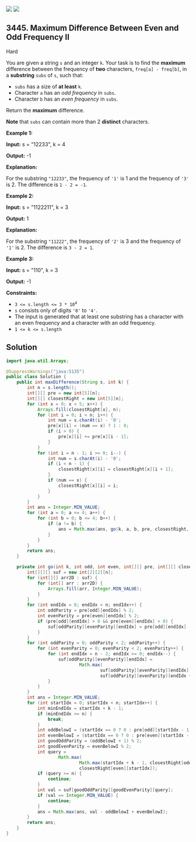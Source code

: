 [![](https://img.shields.io/github/stars/javadev/LeetCode-in-Java?label=Stars&style=flat-square)](https://github.com/javadev/LeetCode-in-Java)
[![](https://img.shields.io/github/forks/javadev/LeetCode-in-Java?label=Fork%20me%20on%20GitHub%20&style=flat-square)](https://github.com/javadev/LeetCode-in-Java/fork)

## 3445\. Maximum Difference Between Even and Odd Frequency II

Hard

You are given a string `s` and an integer `k`. Your task is to find the **maximum** difference between the frequency of **two** characters, `freq[a] - freq[b]`, in a **substring** `subs` of `s`, such that:

*   `subs` has a size of **at least** `k`.
*   Character `a` has an _odd frequency_ in `subs`.
*   Character `b` has an _even frequency_ in `subs`.

Return the **maximum** difference.

**Note** that `subs` can contain more than 2 **distinct** characters.

**Example 1:**

**Input:** s = "12233", k = 4

**Output:** \-1

**Explanation:**

For the substring `"12233"`, the frequency of `'1'` is 1 and the frequency of `'3'` is 2. The difference is `1 - 2 = -1`.

**Example 2:**

**Input:** s = "1122211", k = 3

**Output:** 1

**Explanation:**

For the substring `"11222"`, the frequency of `'2'` is 3 and the frequency of `'1'` is 2. The difference is `3 - 2 = 1`.

**Example 3:**

**Input:** s = "110", k = 3

**Output:** \-1

**Constraints:**

*   <code>3 <= s.length <= 3 * 10<sup>4</sup></code>
*   `s` consists only of digits `'0'` to `'4'`.
*   The input is generated that at least one substring has a character with an even frequency and a character with an odd frequency.
*   `1 <= k <= s.length`

## Solution

```java
import java.util.Arrays;

@SuppressWarnings("java:S135")
public class Solution {
    public int maxDifference(String s, int k) {
        int n = s.length();
        int[][] pre = new int[5][n];
        int[][] closestRight = new int[5][n];
        for (int x = 0; x < 5; x++) {
            Arrays.fill(closestRight[x], n);
            for (int i = 0; i < n; i++) {
                int num = s.charAt(i) - '0';
                pre[x][i] = (num == x) ? 1 : 0;
                if (i > 0) {
                    pre[x][i] += pre[x][i - 1];
                }
            }
            for (int i = n - 1; i >= 0; i--) {
                int num = s.charAt(i) - '0';
                if (i < n - 1) {
                    closestRight[x][i] = closestRight[x][i + 1];
                }
                if (num == x) {
                    closestRight[x][i] = i;
                }
            }
        }
        int ans = Integer.MIN_VALUE;
        for (int a = 0; a <= 4; a++) {
            for (int b = 0; b <= 4; b++) {
                if (a != b) {
                    ans = Math.max(ans, go(k, a, b, pre, closestRight, n));
                }
            }
        }
        return ans;
    }

    private int go(int k, int odd, int even, int[][] pre, int[][] closestRight, int n) {
        int[][][] suf = new int[2][2][n];
        for (int[][] arr2D : suf) {
            for (int[] arr : arr2D) {
                Arrays.fill(arr, Integer.MIN_VALUE);
            }
        }
        for (int endIdx = 0; endIdx < n; endIdx++) {
            int oddParity = pre[odd][endIdx] % 2;
            int evenParity = pre[even][endIdx] % 2;
            if (pre[odd][endIdx] > 0 && pre[even][endIdx] > 0) {
                suf[oddParity][evenParity][endIdx] = pre[odd][endIdx] - pre[even][endIdx];
            }
        }
        for (int oddParity = 0; oddParity < 2; oddParity++) {
            for (int evenParity = 0; evenParity < 2; evenParity++) {
                for (int endIdx = n - 2; endIdx >= 0; endIdx--) {
                    suf[oddParity][evenParity][endIdx] =
                            Math.max(
                                    suf[oddParity][evenParity][endIdx],
                                    suf[oddParity][evenParity][endIdx + 1]);
                }
            }
        }
        int ans = Integer.MIN_VALUE;
        for (int startIdx = 0; startIdx < n; startIdx++) {
            int minEndIdx = startIdx + k - 1;
            if (minEndIdx >= n) {
                break;
            }
            int oddBelowI = (startIdx == 0 ? 0 : pre[odd][startIdx - 1]);
            int evenBelowI = (startIdx == 0 ? 0 : pre[even][startIdx - 1]);
            int goodOddParity = (oddBelowI + 1) % 2;
            int goodEvenParity = evenBelowI % 2;
            int query =
                    Math.max(
                            Math.max(startIdx + k - 1, closestRight[odd][startIdx]),
                            closestRight[even][startIdx]);
            if (query >= n) {
                continue;
            }
            int val = suf[goodOddParity][goodEvenParity][query];
            if (val == Integer.MIN_VALUE) {
                continue;
            }
            ans = Math.max(ans, val - oddBelowI + evenBelowI);
        }
        return ans;
    }
}
```